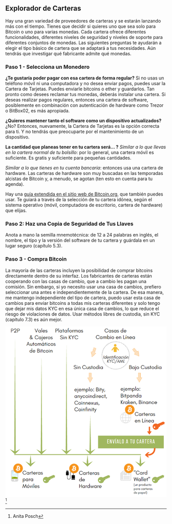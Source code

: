 ## Explorador de Carteras
Hay una gran variedad de proveedores de carteras y se estarán lanzando más con el tiempo. Tienes que decidir si quieres uno que sea solo para Bitcoin o uno para varias monedas. Cada cartera ofrece diferentes funcionalidades, diferentes niveles de seguridad y niveles de soporte para diferentes conjuntos de monedas. Las siguientes preguntas te ayudarán a elegir el tipo básico de cartera que se adaptará a tus necesidades. Aún tendrás que investigar qué fabricante admite qué monedas.

### Paso 1 - Selecciona un Monedero
**¿Te gustaría poder pagar con esa cartera de forma regular?**
Si no usas un teléfono móvil ni una computadora y no desea enviar pagos, puedes usar la Cartera de Tarjetas. Puedes enviarle bitcoins o ether y guardarlos. Tan pronto como desees reclamar tus monedas, deberás instalar una cartera. Si deseas realizar pagos regulares, entonces una cartera de software, posiblemente en combinación con autenticación de hardware como Trezor o BitBox02, es más apropiada.

**¿Quieres mantener tanto el software como un dispositivo actualizados?**
¿No? Entonces, nuevamente, la Cartera de Tarjetas es la opción correcta para ti. Y no tendrás que preocuparte por el mantenimiento de un dispositivo.

**La cantidad que planeas tener en tu cartera será… ?**
*Similar a lo que llevas en la cartera normal de tu bolsillo*: por lo general, una cartera móvil es suficiente. Es gratis y suficiente para pequeñas cantidades.

*Similar a lo que tienes en tu cuenta bancaria*: entonces usa una cartera de hardware. Las carteras de hardware son muy buscadas en las temporadas alcistas de Bitcoin y, a menudo, se agotan (ten esto en cuenta para tu agenda).

Hay una [guía extendida en el sitio web de Bitcoin.org](https://bitcoin.org/en/choose-your-wallet), que también puedes usar. Te guiará a través de la selección de tu cartera idónea, según el sistema operativo (móvil, computadora de escritorio, cartera de hardware) que elijas.

### Paso 2: Haz una Copia de Seguridad de Tus Llaves
Anota a mano la semilla mnemotécnica: de 12 a 24 palabras en inglés, el nombre, el tipo y la versión del software de tu cartera y guárdala en un lugar seguro (capítulo 5.3).

### Paso 3 - Compra Bitcoin
La mayoría de las carteras incluyen la posibilidad de comprar bitcoins directamente dentro de su interfaz. Los fabricantes de carteras están cooperando con las casas de cambio, que a cambio les pagan una comisión. Sin embargo, si yo necesito usar una casa de cambios, prefiero seleccionar una antes e independientemente de la cartera. De esa manera, me mantengo independiente del tipo de cartera, puedo usar esta casa de cambios para enviar bitcoins a todas mis carteras diferentes y solo tengo que dejar mis datos KYC en esa única casa de cambios, lo que reduce el riesgo de violaciones de datos. Usar métodos libres de custodia, sin KYC (capítulo 7.3) es aún mejor.

![Como obtener bitcoins](assets/_Buying-methods.png) [^72]

[^72]: Anita Posch
